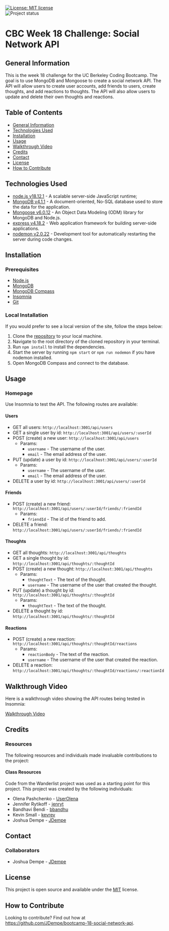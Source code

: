 [![License: MIT license](https://img.shields.io/badge/License-MIT_license-success)](https://opensource.org/licenses/MIT)    
![Project status](https://img.shields.io/badge/Status-Complete-success)

# CBC Week 18 Challenge: Social Network API

## General Information

This is the week 18 challenge for the UC Berkeley Coding Bootcamp.  The goal is to use MongoDB and Mongoose to create a social network API.  The API will allow users to create user accounts, add friends to users, create thoughts, and add reactions to thoughts.  The API will also allow users to update and delete their own thoughts and reactions.

## Table of Contents

* [General Information](#general-information)
* [Technologies Used](#technologies-used)
* [Installation](#installation)
* [Usage](#usage)
* [Walkthrough Video](#walkthrough-video)
* [Credits](#credits)
* [Contact](#contact)
* [License](#license)
* [How to Contribute](#how-to-contribute)

## Technologies Used

* [node.js v18.12.1](https://nodejs.org/en) -  A scalable server-side JavaScript runtime;
* [MongoDB v4.1.1](https://www.mongodb.com/) - A document-oriented, No-SQL database used to store the data for the application.
* [Mongoose v6.0.12](https://mongoosejs.com/) - An Object Data Modeling (ODM) library for MongoDB and Node.js.
* [express v4.18.2](https://www.npmjs.com/package/express) - Web application framework for building server-side applications.
* [nodemon v2.0.22](https://www.npmjs.com/package/nodemon) - Development tool for automatically restarting the server during code changes.

## Installation
### Prerequisites
* [Node.js](https://nodejs.org/en/)
* [MongoDB](https://www.mongodb.com/)
* [MongoDB Compass](https://www.mongodb.com/products/compass)
* [Insomnia](https://insomnia.rest/)
* [Git](https://git-scm.com/)

### Local Installation
If you would prefer to see a local version of the site, follow the steps below:

1. Clone the [repository](https://github.com/JDempe/bootcamp-18-social-network-api) to your local machine.
2. Navigate to the root directory of the cloned repository in your terminal.
3. Run `npm install` to install the dependencies.
4. Start the server by running `npm start` or `npm run nodemon` if you have nodemon installed.
5. Open MongoDB Compass and connect to the database.

## Usage
### Homepage

Use Insomnia to test the API.  The following routes are available:

#### Users

- GET all users: `http://localhost:3001/api/users`
- GET a single user by id: `http://localhost:3001/api/users/:userId`
- POST (create) a new user: `http://localhost:3001/api/users`
    - Params:
        - `username` - The username of the user.
        - `email` - The email address of the user.
- PUT (update) a user by id: `http://localhost:3001/api/users/:userId`
    - Params:
        - `username` - The username of the user.
        - `email` - The email address of the user.
- DELETE a user by id: `http://localhost:3001/api/users/:userId`

#### Friends

- POST (create) a new friend: `http://localhost:3001/api/users/:userId/friends/:friendId`
    - Params:
        - `friendId` - The id of the friend to add.
- DELETE a friend: `http://localhost:3001/api/users/:userId/friends/:friendId`

#### Thoughts

- GET all thoughts: `http://localhost:3001/api/thoughts`
- GET a single thought by id: `http://localhost:3001/api/thoughts/:thoughtId`
- POST (create) a new thought: `http://localhost:3001/api/thoughts`
    - Params:
        - `thoughtText` - The text of the thought.
        - `username` - The username of the user that created the thought.
- PUT (update) a thought by id: `http://localhost:3001/api/thoughts/:thoughtId`
    - Params:
        - `thoughtText` - The text of the thought.
- DELETE a thought by id: `http://localhost:3001/api/thoughts/:thoughtId`

#### Reactions

- POST (create) a new reaction: `http://localhost:3001/api/thoughts/:thoughtId/reactions`
    - Params:
        - `reactionBody` - The text of the reaction.
        - `username` - The username of the user that created the reaction.
- DELETE a reaction: `http://localhost:3001/api/thoughts/:thoughtId/reactions/:reactionId`

## Walkthrough Video

Here is a walkthrough video showing the API routes being tested in Insomnia:

[Walkthrough Video]()

## Credits
### Resources

The following resources and individuals made invaluable contributions to the project:

#### Class Resources

Code from the Wanderlist project was used as a starting point for this project.  This project was created by the following individuals:

- Olena Pashchenko - [UserOlena](https://github.com/UserOlena)
- Jennifer Rytikoff - [jenryt](https://github.com/jenryt)
- Bandhavi Bendi - [bbandhu](https://github.com/bbandhu)
- Kevin Small - [kevrev](https://github.com/Kevrev)
- Joshua Dempe - [JDempe](https://github.com/JDempe)

## Contact
### Collaborators
- Joshua Dempe - [JDempe](https://github.com/JDempe)

## License

This project is open source and available under the [MIT](./LICENSE) license.

## How to Contribute

Looking to contribute?  Find out how at https://github.com/JDempe/bootcamp-18-social-network-api.